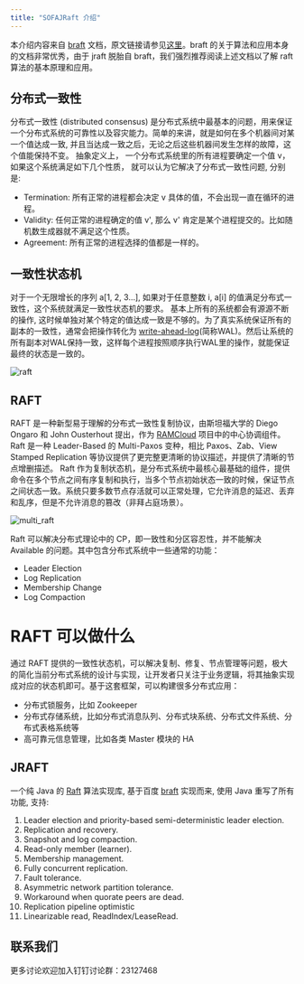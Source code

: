 ```yaml
---
title: "SOFAJRaft 介绍"
---
```


本介绍内容来自 [braft](https://github.com/brpc/braft) 文档，原文链接请参见[这里](https://github.com/brpc/braft/blob/master/docs/cn/overview.md)。braft 的关于算法和应用本身的文档非常优秀，由于 jraft 脱胎自 
 braft，我们强烈推荐阅读上述文档以了解 raft 算法的基本原理和应用。

## 分布式一致性

分布式一致性 (distributed consensus) 是分布式系统中最基本的问题，用来保证一个分布式系统的可靠性以及容灾能力。简单的来讲，就是如何在多个机器间对某一个值达成一致, 并且当达成一致之后，无论之后这些机器间发生怎样的故障，这个值能保持不变。
抽象定义上， 一个分布式系统里的所有进程要确定一个值 v，如果这个系统满足如下几个性质， 就可以认为它解决了分布式一致性问题, 分别是:
* Termination: 所有正常的进程都会决定 v 具体的值，不会出现一直在循环的进程。
* Validity: 任何正常的进程确定的值 v', 那么 v' 肯定是某个进程提交的。比如随机数生成器就不满足这个性质。
* Agreement: 所有正常的进程选择的值都是一样的。

## 一致性状态机

对于一个无限增长的序列 a[1, 2, 3…], 如果对于任意整数 i, a[i] 的值满足分布式一致性，这个系统就满足一致性状态机的要求。
基本上所有的系统都会有源源不断的操作, 这时候单独对某个特定的值达成一致是不够的。为了真实系统保证所有的副本的一致性，通常会把操作转化为 [write-ahead-log](https://en.wikipedia.org/wiki/Write-ahead_logging)(简称WAL)。然后让系统的所有副本对WAL保持一致，这样每个进程按照顺序执行WAL里的操作，就能保证最终的状态是一致的。

![raft](raft.png)

## RAFT

RAFT 是一种新型易于理解的分布式一致性复制协议，由斯坦福大学的 Diego Ongaro 和 John Ousterhout 提出，作为 [RAMCloud](https://ramcloud.atlassian.net/wiki/display/RAM/RAMCloud) 项目中的中心协调组件。Raft 是一种 Leader-Based 的 Multi-Paxos 变种，相比 Paxos、Zab、View Stamped Replication 等协议提供了更完整更清晰的协议描述，并提供了清晰的节点增删描述。
Raft 作为复制状态机，是分布式系统中最核心最基础的组件，提供命令在多个节点之间有序复制和执行，当多个节点初始状态一致的时候，保证节点之间状态一致。系统只要多数节点存活就可以正常处理，它允许消息的延迟、丢弃和乱序，但是不允许消息的篡改（非拜占庭场景）。

![multi_raft](multi_raft.png)

Raft 可以解决分布式理论中的 CP，即一致性和分区容忍性，并不能解决 Available 的问题。其中包含分布式系统中一些通常的功能：
* Leader Election
* Log Replication
* Membership Change
* Log Compaction

# RAFT 可以做什么

通过 RAFT 提供的一致性状态机，可以解决复制、修复、节点管理等问题，极大的简化当前分布式系统的设计与实现，让开发者只关注于业务逻辑，将其抽象实现成对应的状态机即可。基于这套框架，可以构建很多分布式应用：
* 分布式锁服务，比如 Zookeeper
* 分布式存储系统，比如分布式消息队列、分布式块系统、分布式文件系统、分布式表格系统等
* 高可靠元信息管理，比如各类 Master 模块的 HA

## JRAFT

一个纯 Java 的 [Raft](https://raft.github.io/) 算法实现库, 基于百度 [braft](https://github.com/brpc/braft) 实现而来, 使用 Java 重写了所有功能, 支持:

1. Leader election and priority-based semi-deterministic leader election.
2. Replication and recovery.
3. Snapshot and log compaction.
4. Read-only member (learner).
5. Membership management.
6. Fully concurrent replication.
7. Fault tolerance.
8. Asymmetric network partition tolerance.
9. Workaround when quorate peers are dead.
10. Replication pipeline optimistic
11. Linearizable read,  ReadIndex/LeaseRead.

## 联系我们

更多讨论欢迎加入钉钉讨论群：23127468
